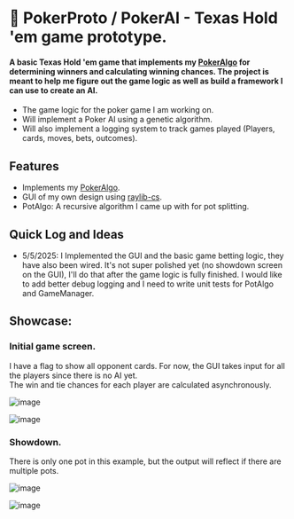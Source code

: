# 🍑 PokerProto / PokerAI - Texas Hold 'em game prototype.
#### A basic Texas Hold 'em game that implements my [PokerAlgo](https://github.com/holypeachy/PokerAlgo) for determining winners and calculating winning chances. The project is meant to help me figure out the game logic as well as build a framework I can use to create an AI.
- The game logic for the poker game I am working on.
- Will implement a Poker AI using a genetic algorithm.
- Will also implement a logging system to track games played (Players, cards, moves, bets, outcomes).
## Features
- Implements my [PokerAlgo](https://github.com/holypeachy/PokerAlgo).
- GUI of my own design using [raylib-cs](https://github.com/raylib-cs/raylib-cs).
- PotAlgo: A recursive algorithm I came up with for pot splitting.
## Quick Log and Ideas
- 5/5/2025: I Implemented the GUI and the basic game betting logic, they have also been wired. It's not super polished yet (no showdown screen on the GUI), I'll do that after the game logic is fully finished. I would like to add better debug logging and I need to write unit tests for PotAlgo and GameManager.

## Showcase:
### Initial game screen.
I have a flag to show all opponent cards. For now, the GUI takes input for all the players since there is no AI yet.  
The win and tie chances for each player are calculated asynchronously.

![image](https://github.com/user-attachments/assets/b459dc7c-6b41-4944-a754-b6a476af79e8)

![image](https://github.com/user-attachments/assets/100d1563-c7ec-4924-8f39-cc4e14894023)

### Showdown.
There is only one pot in this example, but the output will reflect if there are multiple pots.

![image](https://github.com/user-attachments/assets/4bd229d7-8df8-4fca-905e-8e47930fcdfc)

![image](https://github.com/user-attachments/assets/720e8830-c89e-46b9-a4d0-b3710026ec4d)

